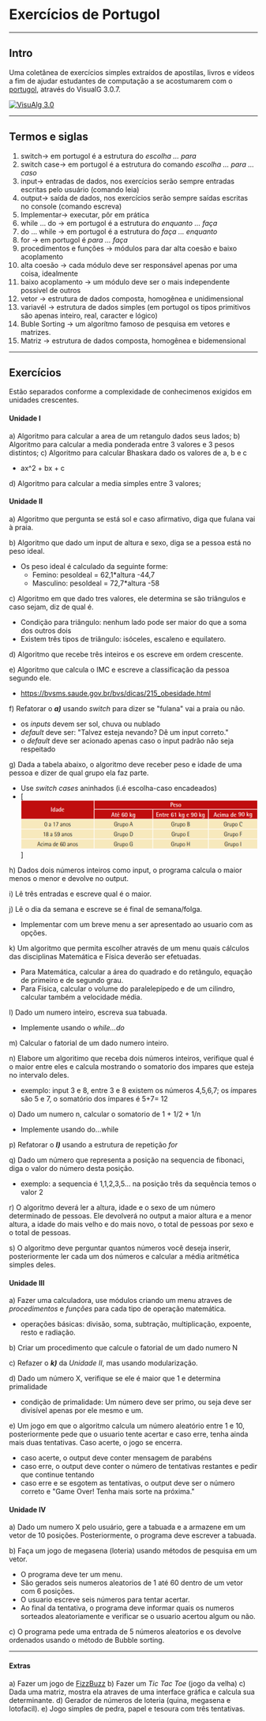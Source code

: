 # Exercícios de Portugol
---
## Intro   

Uma coletânea de exercícios simples extraídos de apostilas, livros e vídeos a fim de ajudar estudantes de computação a se acostumarem com o [portugol](https://pt.wikipedia.org/wiki/Portugol), através do VisualG 3.0.7.

[![VisuAlg 3.0](http://visualg3.com.br/wp-content/uploads/2017/04/cropped-logo-1.png)](http://visualg3.com.br/)

---

## Termos e siglas
1. switch-> em portugol é a estrutura do _escolha ... para_
2. switch case-> em portugol é a estrutura do comando _escolha ... para ... caso_
3. input-> entradas de dados, nos exercícios serão sempre entradas escritas pelo usuário (comando leia)
4. output-> saída de dados, nos exercícios serão sempre saídas escritas no console (comando escreva)
5. Implementar-> executar, pôr em prática
6. while ... do -> em portugol é a estrutura do _enquanto ... faça_
7. do ... while -> em portugol é a estrutura do _faça ... enquanto_
8. for -> em portugol é _para ... faça_
9. procedimentos e funções -> módulos para dar alta coesão e baixo acoplamento
10. alta coesão -> cada módulo deve ser responsável apenas por uma coisa, idealmente
11. baixo acoplamento -> um módulo deve ser o mais independente possível de outros
12. vetor -> estrutura de dados composta, homogênea e unidimensional
13. variavél -> estrutura de dados simples (em portugol os tipos primitivos são apenas inteiro, real, caracter e lógico)
14. Buble Sorting -> um algorítmo famoso de pesquisa em vetores e matrizes.
15. Matriz -> estrutura de dados composta, homogênea e bidemensional

---

## Exercícios

Estão separados conforme a complexidade de conhecimenos exigidos em unidades crescentes.


#### Unidade I
a) Algoritmo para calcular a area de um retangulo dados seus lados;
b) Algoritmo para calcular a media ponderada entre 3 valores e 3 pesos distintos;
c) Algoritmo para calcular Bhaskara dado os valores de a, b e c
- ax^2 + bx + c

d) Algoritmo para calcular a media simples entre 3 valores;

#### Unidade II

a) Algoritmo que pergunta se está sol e caso afirmativo, diga que fulana vai à praia.

b) Algoritmo que dado um input de altura e sexo, diga se a pessoa está no peso ideal.
- Os peso ideal é calculado da seguinte forme:
	- Femino:  pesoIdeal = 62,1*altura -44,7
	- Masculino:  pesoIdeal = 72,7*altura -58

c) Algoritmo em que dado tres valores, ele determina se são triângulos e caso sejam, diz de qual é.
- Condição para triângulo: nenhum lado pode ser maior do que a soma dos outros dois
- Existem três tipos de triângulo: isóceles, escaleno e equilatero.
   

d) Algoritmo que recebe três inteiros e os escreve em ordem crescente.

e) Algoritmo que calcula o IMC e escreve a classificação da pessoa segundo ele.
- https://bvsms.saude.gov.br/bvs/dicas/215_obesidade.html

f) Refatorar o **_a)_** usando _switch_ para dizer se "fulana" vai a praia ou não.
- os _inputs_ devem ser sol, chuva ou nublado
- _default_ deve ser: "Talvez esteja nevando? Dê um input correto."
- o _default_ deve ser acionado apenas caso o input padrão não seja respeitado

g) Dada a tabela abaixo, o algoritmo deve receber peso e idade de uma pessoa e dizer de qual grupo ela faz parte.
- Use _switch cases_ aninhados (i.é escolha-caso encadeados)
- [![Tabela-1](./tabela1.png)]

h) Dados dois números inteiros como input, o programa calcula o maior menos o menor e devolve no output.

i) Lê três entradas e escreve qual é o maior.

j) Lê o dia da semana e escreve se é final de semana/folga.
- Implementar com um breve menu a ser apresentado ao usuario com as opções.

k) Um algoritmo que permita escolher através de um menu quais cálculos das disciplinas Matemática e Física deverão ser efetuadas.
- Para Matemática, calcular a área do quadrado e do retângulo, equação de primeiro e de segundo grau.
- Para Física, calcular o volume do paralelepípedo e de um cilindro, calcular também a velocidade média.

l) Dado um numero inteiro, escreva sua tabuada.
- Implemente usando o _while...do_

m) Calcular o fatorial de um dado numero inteiro.

n) Elabore um algoritimo que receba dois números inteiros, verifique qual é
o maior entre eles e calcula mostrando o somatorio dos impares que esteja
no intervalo deles.
- exemplo: input 3 e 8, entre 3 e 8 existem os números 4,5,6,7; os ímpares são 5 e 7, o somatório dos ímpares é 5+7= 12

o) Dado um numero n, calcular o somatorio de 1 + 1/2 + 1/n
- Implemente usando do...while

p) Refatorar o **_l)_** usando a estrutura de repetição _for_

q) Dado um número que representa a posição na sequencia de fibonaci, diga o
valor do número desta posição.
- exemplo: a sequencia é 1,1,2,3,5... na posição três da sequência temos o valor 2

r) O algoritmo deverá ler a altura, idade e o sexo de um número determinado de pessoas. Ele devolverá no output a maior altura e a menor altura, a idade do mais velho e do mais novo, o total de pessoas por sexo e o total de pessoas.

s) O algoritmo deve perguntar quantos números você deseja inserir, posteriormente ler cada um dos números e calcular a média aritmética simples deles.


#### Unidade III
a) Fazer uma calculadora, use módulos criando um menu atraves de
_procedimentos_ e _funções_ para cada tipo de operação matemática.
- operações básicas: divisão, soma, subtração, multiplicação, expoente, resto e radiação.

b) Criar um procedimento que calcule o fatorial de um dado numero N

c) Refazer o **_k)_** da _Unidade II_, mas usando modularização.

d) Dado um número X, verifique se ele é maior que 1 e determina primalidade
- condição de primalidade: Um número deve ser primo, ou seja deve ser divisível apenas por ele mesmo e um.

e) Um jogo em que o algoritmo calcula um número aleatório entre 1 e 10, posteriormente pede que o usuario tente acertar e caso erre, tenha
ainda mais duas tentativas. Caso acerte, o jogo se encerra.
- caso acerte, o output deve conter mensagem de parabéns
- caso erre, o output deve conter o número de tentativas restantes e pedir que continue tentando
- caso erre e se esgotem as tentativas, o output deve ser o número correto e "Game Over! Tenha mais sorte na próxima."

#### Unidade IV
a) Dado um numero X pelo usuário, gere a tabuada e a armazene em um vetor
de 10 posições. Posteriormente, o programa deve escrever a tabuada.

b) Faça um jogo de megasena (loteria) usando métodos de pesquisa em
um vetor.
- O programa deve ter um menu.
- São gerados seis numeros aleatorios de 1 até 60 dentro de um
vetor com 6 posições.
- O usuario escreve seis números para tentar acertar.
- Ao final da tentativa, o programa deve informar quais os numeros
sorteados aleatoriamente e verificar se o usuario acertou algum ou não.

c) O programa pede uma entrada de 5 números aleatorios e os devolve
ordenados usando o método de Bubble sorting.
   
---
   
#### Extras
a) Fazer um jogo de [FizzBuzz](https://en.wikipedia.org/wiki/Fizz_buzz)
b) Fazer um _Tic Tac Toe_ (jogo da velha)
c) Dada uma matriz, mostra ela atraves de uma interface gráfica e calcula sua determinante.
d) Gerador de números de loteria (quina, megasena e lotofacil).
e) Jogo simples de pedra, papel e tesoura com três tentativas.

